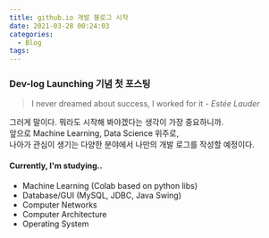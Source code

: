 ```yaml
---
title: github.io 개발 블로그 시작
date: 2021-03-28 00:24:03
categories:
  - Blog
tags:
---
```



### Dev-log Launching 기념 첫 포스팅

> I never dreamed about success, I worked for it  *- Estée Lauder*



그러게 말이다. 뭐라도 시작해 봐야겠다는 생각이 가장 중요하니까.  
앞으로 Machine Learning, Data Science 위주로,  
나아가 관심이 생기는 다양한 분야에서 나만의 개발 로그를 작성할 예정이다.



#### Currently, I'm studying..

- Machine Learning (Colab based on python libs)
- Database/GUI (MySQL, JDBC, Java Swing)
- Computer Networks
- Computer Architecture
- Operating System

